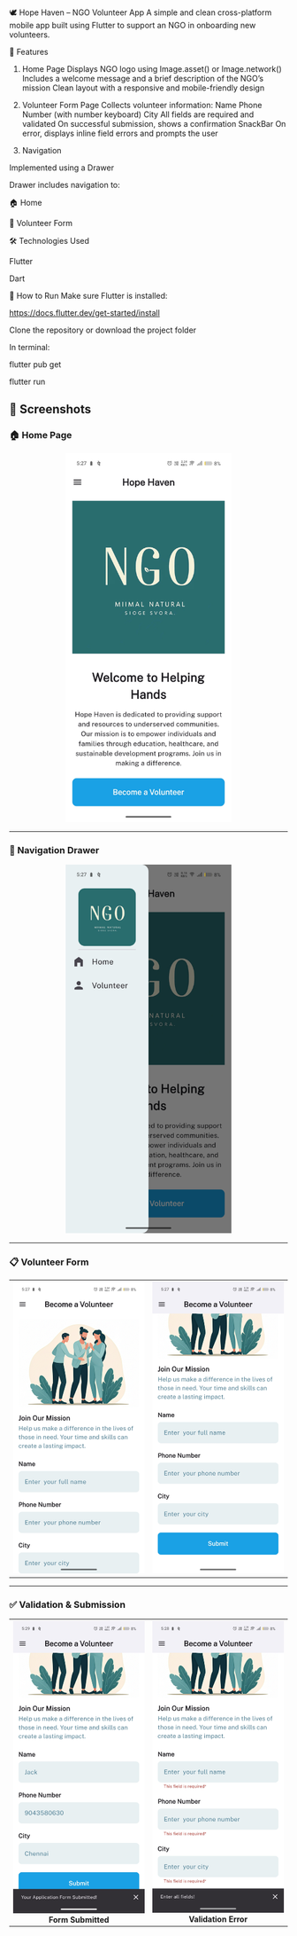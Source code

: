 🕊️ Hope Haven – NGO Volunteer App
A simple and clean cross-platform mobile app built using Flutter to support an NGO in onboarding new volunteers.

📱 Features
1. Home Page
Displays NGO logo using Image.asset() or Image.network()
Includes a welcome message and a brief description of the NGO’s mission
Clean layout with a responsive and mobile-friendly design

2. Volunteer Form Page
Collects volunteer information:
Name
Phone Number (with number keyboard)
City
All fields are required and validated
On successful submission, shows a confirmation SnackBar
On error, displays inline field errors and prompts the user

3. Navigation

Implemented using a Drawer

Drawer includes navigation to:

🏠 Home

👥 Volunteer Form

🛠️ Technologies Used

Flutter

Dart

🚀 How to Run
Make sure Flutter is installed:

https://docs.flutter.dev/get-started/install

Clone the repository or download the project folder

In terminal:

flutter pub get

flutter run

## 📸 Screenshots

### 🏠 Home Page

<p align="center">
  <img src="assets/screenshots/HomeScreen.jpg" alt="Home Page" width="300"/>
</p>

---

### 📂 Navigation Drawer

<p align="center">
  <img src="assets/screenshots/NavigationDrawer.jpg" alt="Navigation Drawer" width="300"/>
</p>

---

### 📋 Volunteer Form

<table>
  <tr>
    <td align="center">
      <img src="assets/screenshots/VolunteerScreen1.jpg" alt="Volunteer Form 1" width="250"/><br/>
    </td>
    <td align="center">
      <img src="assets/screenshots/VolunteerScreen2.jpg" alt="Volunteer Form 2" width="250"/><br/>
    </td>
  </tr>
</table>

---

### ✅ Validation & Submission

<table>
  <tr>
    <td align="center">
      <img src="assets/screenshots/FormSubmitted.jpg" alt="Form Submitted" width="250"/><br/>
      <b>Form Submitted</b>
    </td>
    <td align="center">
      <img src="assets/screenshots/FormValidation.jpg" alt="Form Validation" width="250"/><br/>
      <b>Validation Error</b>
    </td>
  </tr>
</table>

